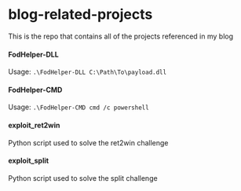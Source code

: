 # blog-related-projects
This is the repo that contains all of the projects referenced in my blog

#### FodHelper-DLL

Usage: `.\FodHelper-DLL C:\Path\To\payload.dll`

#### FodHelper-CMD

Usage: `.\FodHelper-CMD cmd /c powershell`

#### exploit_ret2win

Python script used to solve the ret2win challenge

#### exploit_split

Python script used to solve the split challenge
